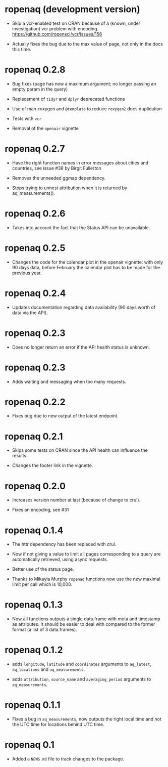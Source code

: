 # ropenaq (development version)

* Skip a vcr-enabled test on CRAN because of a (known, under investigation) vcr problem with encoding. https://github.com/ropensci/vcr/issues/158

* Actually fixes the bug due to the max value of page, not only in the docs this time.

# ropenaq 0.2.8

* Bug fixes (page has now a maximum argument; no longer passing an empty param in the query)

* Replacement of `tidyr` and `dplyr` deprecated functions

* Use of man-roxygen and `@template` to reduce `roxygen2` docs duplication

* Tests with `vcr`

* Removal of the `openair` vignette

# ropenaq 0.2.7

* Have the right function names in error messages about cities and countries, see issue #38 by Birgit Fullerton

* Removes the unneeded ggmap dependency.

* Stops trying to unnest attribution when it is returned by aq_measurements().

# ropenaq 0.2.6

* Takes into account the fact that the Status API can be unavailable.

# ropenaq 0.2.5

* Changes the code for the calendar plot in the openair vignette: with only 90 days data, before February the calendar plot has to be made for the previous year.

# ropenaq 0.2.4

* Updates documentation regarding data availability (90 days worth of data via the API).

# ropenaq 0.2.3

* Does no longer return an error if the API health status is unknown.

# ropenaq 0.2.3

* Adds waiting and messaging when too many requests.

# ropenaq 0.2.2

* Fixes bug due to new output of the latest endpoint.

# ropenaq 0.2.1

* Skips some tests on CRAN since the API health can influence the results.

* Changes the footer link in the vignette.

# ropenaq 0.2.0

* Increases version number at last (because of change to crul).

* Fixes an encoding, see #31

# ropenaq 0.1.4

* The httr dependency has been replaced with crul.

* Now if not giving a value to limit all pages corresponding to a query are automatically retrieved, using async requests.

* Better use of the status page.

* Thanks to Mikayla Murphy `ropenaq` functions now use the new maximal limit per call which is 10,000.

# ropenaq 0.1.3

* Now all functions outputs a single data.frame with meta and timestamp as attributes. It should be easier to deal with compared to the former format (a list of 3 data.frames).

# ropenaq 0.1.2

* adds `longitude`, `latitude` and `coordinates` arguments to `aq_latest`, `aq_locations` and `aq_measurements`.

* adds `attribution`, `source_name` and `averaging_period` arguments to `aq_measurements`.

# ropenaq 0.1.1

* Fixes a bug in `aq_measurements`, now outputs the right local time and not the UTC time for locations behind UTC time.

# ropenaq 0.1

* Added a `NEWS.md` file to track changes to the package.



